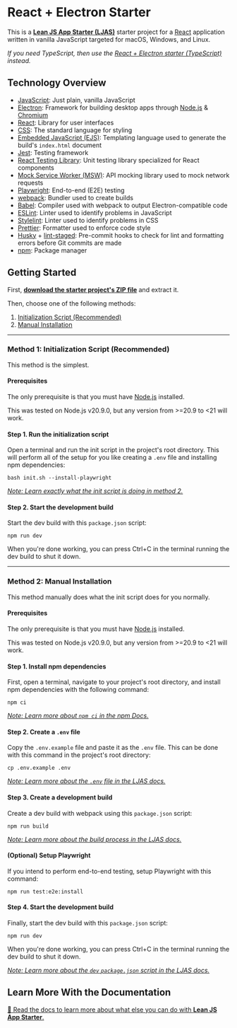# React + Electron Starter

This is a [**Lean JS App Starter (LJAS)**](https://github.com/mattlean/lean-js-app-starter) starter project for a [React](https://react.dev) application written in vanilla JavaScript targeted for macOS, Windows, and Linux.

_If you need TypeScript, then use the [React + Electron starter (TypeScript)](https://github.com/mattlean/lean-js-app-starter/tree/v1.1.0-dev/starters/react-electron-ts) instead._

## Technology Overview

- [JavaScript](https://tc39.es/ecma262): Just plain, vanilla JavaScript
- [Electron](https://electronjs.org): Framework for building desktop apps through [Node.js](https://nodejs.org) & [Chromium](https://chromium.org)
- [React](https://react.dev): Library for user interfaces
- [CSS](https://w3.org/Style/CSS/Overview.en.html): The standard language for styling
- [Embedded JavaScript (EJS)](https://ejs.co): Templating language used to generate the build's `index.html` document
- [Jest](https://jestjs.io): Testing framework
- [React Testing Library](https://testing-library.com/docs/react-testing-library/intro): Unit testing library specialized for React components
- [Mock Service Worker (MSW)](https://mswjs.io): API mocking library used to mock network requests
- [Playwright](https://playwright.dev): End-to-end (E2E) testing
- [webpack](https://webpack.js.org): Bundler used to create builds
- [Babel](https://babeljs.io): Compiler used with webpack to output Electron-compatible code
- [ESLint](https://eslint.org): Linter used to identify problems in JavaScript
- [Stylelint](https://stylelint.io): Linter used to identify problems in CSS
- [Prettier](https://prettier.io): Formatter used to enforce code style
- [Husky](https://typicode.github.io/husky) + [lint-staged](https://github.com/okonet/lint-staged): Pre-commit hooks to check for lint and formatting errors before Git commits are made
- [npm](https://npmjs.com): Package manager

## Getting Started

First, [**download the starter project's ZIP file**](https://github.com/mattlean/lean-js-app-starter/releases/download/v1.1.0-dev/ljas-react-electron_1-0-0.zip) and extract it.

Then, choose one of the following methods:

1. [Initialization Script (Recommended)](#method-1-initialization-script-recommended)
2. [Manual Installation](#method-2-manual-installation)

---

### Method 1: Initialization Script (Recommended)

This method is the simplest.

#### Prerequisites

The only prerequisite is that you must have [Node.js](https://nodejs.org/en/download/package-manager) installed.

This was tested on Node.js v20.9.0, but any version from >=20.9 to <21 will work.

#### Step 1. Run the initialization script

Open a terminal and run the init script in the project's root directory. This will perform all of the setup for you like creating a `.env` file and installing npm dependencies:

```console
bash init.sh --install-playwright
```

[_Note: Learn exactly what the init script is doing in method 2._](#method-2-manual-installation)

#### Step 2. Start the development build

Start the dev build with this `package.json` script:

```console
npm run dev
```

When you're done working, you can press Ctrl+C in the terminal running the dev build to shut it down.

---

### Method 2: Manual Installation

This method manually does what the init script does for you normally.

#### Prerequisites

The only prerequisite is that you must have [Node.js](https://nodejs.org/en/download/package-manager) installed.

This was tested on Node.js v20.9.0, but any version from >=20.9 to <21 will work.

#### Step 1. Install npm dependencies

First, open a terminal, navigate to your project's root directory, and install npm dependencies with the following command:

```console
npm ci
```

[_Note: Learn more about `npm ci` in the npm Docs._](https://docs.npmjs.com/cli/v10/commands/npm-ci)

#### Step 2. Create a `.env` file

Copy the `.env.example` file and paste it as the `.env` file. This can be done with this command in the project's root directory:

```console
cp .env.example .env
```

[_Note: Learn more about the `.env` file in the LJAS docs._](https://github.com/mattlean/lean-js-app-starter/blob/v1.1.0-dev/docs/configuration/dotenv-file.md)

#### Step 3. Create a development build

Create a dev build with webpack using this `package.json` script:

```console
npm run build
```

[_Note: Learn more about the build process in the LJAS docs._](https://github.com/mattlean/lean-js-app-starter/blob/v1.1.0-dev/docs/building.md)

#### (Optional) Setup Playwright

If you intend to perform end-to-end testing, setup Playwright with this command:

```console
npm run test:e2e:install
```

#### Step 4. Start the development build

Finally, start the dev build with this `package.json` script:

```console
npm run dev
```

When you're done working, you can press Ctrl+C in the terminal running the dev build to shut it down.

[_Note: Learn more about the `dev` `package.json` script in the LJAS docs._](https://github.com/mattlean/lean-js-app-starter/blob/v1.1.0-dev/docs/developing/javascript-typescript.md#auto--hot-reloading)

## Learn More With the Documentation

[📖 Read the docs to learn more about what else you can do with **Lean JS App Starter**.](https://github.com/mattlean/lean-js-app-starter/tree/v1.1.0-dev/docs/README.md)
